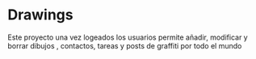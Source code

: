 # Drawings
Este proyecto una vez logeados los usuarios permite añadir, modificar y borrar dibujos , contactos, tareas y posts de graffiti por todo el mundo
